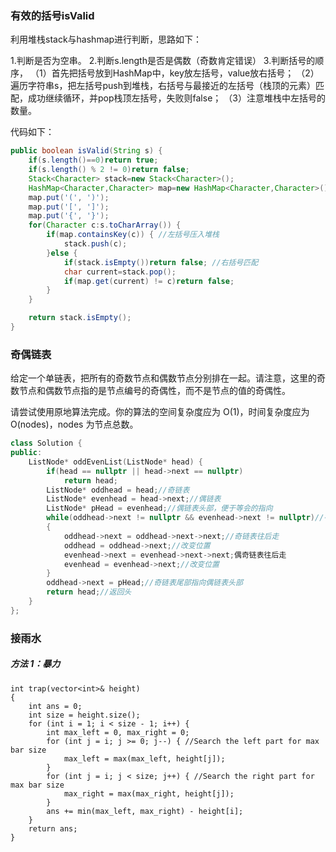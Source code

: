 ### 有效的括号isValid

利用堆栈stack与hashmap进行判断，思路如下：

1.判断是否为空串。
2.判断s.length是否是偶数（奇数肯定错误）
3.判断括号的顺序，
（1）首先把括号放到HashMap中，key放左括号，value放右括号；
（2）遍历字符串s，把左括号push到堆栈，右括号与最接近的左括号（栈顶的元素）匹配，成功继续循环，并pop栈顶左括号，失败则false；
（3）注意堆栈中左括号的数量。

代码如下：

```java
public boolean isValid(String s) {
    if(s.length()==0)return true;
    if(s.length() % 2 != 0)return false;
    Stack<Character> stack=new Stack<Character>();
    HashMap<Character,Character> map=new HashMap<Character,Character>();
    map.put('(', ')');
    map.put('[', ']');
    map.put('{', '}');
    for(Character c:s.toCharArray()) {
        if(map.containsKey(c)) { //左括号压入堆栈
            stack.push(c);
        }else {
            if(stack.isEmpty())return false; //右括号匹配
            char current=stack.pop();
            if(map.get(current) != c)return false;
        }
    }

    return stack.isEmpty();
}
```

### 奇偶链表

给定一个单链表，把所有的奇数节点和偶数节点分别排在一起。请注意，这里的奇数节点和偶数节点指的是节点编号的奇偶性，而不是节点的值的奇偶性。

请尝试使用原地算法完成。你的算法的空间复杂度应为 O(1)，时间复杂度应为 O(nodes)，nodes 为节点总数。

```C++
class Solution {
public:
    ListNode* oddEvenList(ListNode* head) {
        if(head == nullptr || head->next == nullptr)
            return head;
        ListNode* oddhead = head;//奇链表
        ListNode* evenhead = head->next;//偶链表
        ListNode* pHead = evenhead;//偶链表头部，便于等会的指向
        while(oddhead->next != nullptr && evenhead->next != nullptr)//有一个为空则终止循环
        {
            oddhead->next = oddhead->next->next;//奇链表往后走
            oddhead = oddhead->next;//改变位置
            evenhead->next = evenhead->next->next;偶奇链表往后走
            evenhead = evenhead->next;//改变位置
        }
        oddhead->next = pHead;//奇链表尾部指向偶链表头部
        return head;//返回头
    }
};
```

### 接雨水

##### 方法 1：暴力

```
int trap(vector<int>& height)
{
    int ans = 0;
    int size = height.size();
    for (int i = 1; i < size - 1; i++) {
        int max_left = 0, max_right = 0;
        for (int j = i; j >= 0; j--) { //Search the left part for max bar size
            max_left = max(max_left, height[j]);
        }
        for (int j = i; j < size; j++) { //Search the right part for max bar size
            max_right = max(max_right, height[j]);
        }
        ans += min(max_left, max_right) - height[i];
    }
    return ans;
}
```

